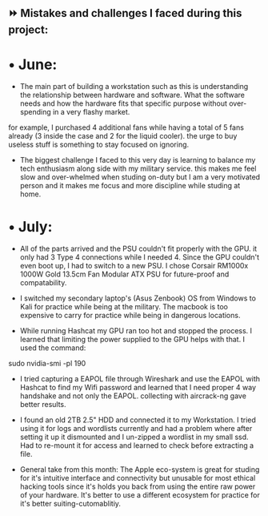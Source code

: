 ## ⏩ Mistakes and challenges I faced during this project:

# • June:
- The main part of building a workstation such as this is understanding the relationship between hardware and software.
What the software needs and how the hardware fits that specific purpose without over-spending in a very flashy market.

for example, I purchased 4 additional fans while having a total of 5 fans already (3 inside the case and 2 for the liquid cooler).
the urge to buy useless stuff is something to stay focused on ignoring.

- The biggest challenge I faced to this very day is learning to balance my tech enthusiasm along side with my military service.
this makes me feel slow and over-whelmed when studing on-duty but I am a very motivated person and it makes me focus and more discipline while studing at home.

# • July:
- All of the parts arrived and the PSU couldn't fit properly with the GPU. it only had 3 Type 4 connections while I needed 4. Since the GPU couldn't even boot up, I had to switch to a new PSU. I chose Corsair RM1000x 1000W Gold 13.5cm Fan Modular ATX PSU for future-proof and compatability.

- I switched my secondary laptop's (Asus Zenbook) OS from Windows to Kali for practice while being at the military. The macbook is too expensive to carry for practice while being in dangerous locations.

- While running Hashcat my GPU ran too hot and stopped the process. I learned that limiting the power supplied to the GPU helps with that. I used the command:

sudo nvidia-smi -pl 190

- I tried capturing a EAPOL file through Wireshark and use the EAPOL with Hashcat to find my Wifi password and learned that I need proper 4 way handshake and not only the EAPOL. collecting with aircrack-ng gave better results.

- I found an old 2TB 2.5" HDD and connected it to my Workstation. I tried using it for logs and wordlists currently and had a problem where after setting it up it dismounted and I un-zipped a wordlist in my small ssd. Had to re-mount it for access and learned to check before extracting a file.

- General take from this month: The Apple eco-system is great for studing for it's intuitive interface and connectivity but unusable for most ethical hacking tools since it's holds you back from using the entire raw power of your hardware. It's better to use a different ecosystem for practice for it's better suiting-cutomablitiy.
